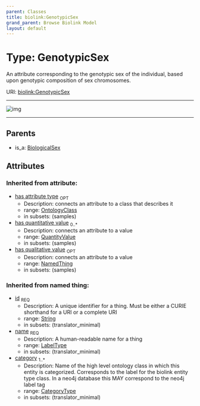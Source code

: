 ```yaml
---
parent: Classes
title: biolink:GenotypicSex
grand_parent: Browse Biolink Model
layout: default
---
```


# Type: GenotypicSex


An attribute corresponding to the genotypic sex of the individual, based upon genotypic composition of sex chromosomes.

URI: [biolink:GenotypicSex](https://w3id.org/biolink/vocab/GenotypicSex)


---

![img](http://yuml.me/diagram/nofunky;dir:TB/class/[QuantityValue],[OntologyClass],[NamedThing],[BiologicalSex]%5E-[GenotypicSex|id(i):string;name(i):label_type;category(i):category_type%20%2B],[BiologicalSex])

---


## Parents

 *  is_a: [BiologicalSex](BiologicalSex.md)

## Attributes


### Inherited from attribute:

 * [has attribute type](has_attribute_type.md)  <sub>OPT</sub>
    * Description: connects an attribute to a class that describes it
    * range: [OntologyClass](OntologyClass.md)
    * in subsets: (samples)
 * [has quantitative value](has_quantitative_value.md)  <sub>0..*</sub>
    * Description: connects an attribute to a value
    * range: [QuantityValue](QuantityValue.md)
    * in subsets: (samples)
 * [has qualitative value](has_qualitative_value.md)  <sub>OPT</sub>
    * Description: connects an attribute to a value
    * range: [NamedThing](NamedThing.md)
    * in subsets: (samples)

### Inherited from named thing:

 * [id](id.md)  <sub>REQ</sub>
    * Description: A unique identifier for a thing. Must be either a CURIE shorthand for a URI or a complete URI
    * range: [String](types/String.md)
    * in subsets: (translator_minimal)
 * [name](name.md)  <sub>REQ</sub>
    * Description: A human-readable name for a thing
    * range: [LabelType](types/LabelType.md)
    * in subsets: (translator_minimal)
 * [category](category.md)  <sub>1..*</sub>
    * Description: Name of the high level ontology class in which this entity is categorized. Corresponds to the label for the biolink entity type class. In a neo4j database this MAY correspond to the neo4j label tag
    * range: [CategoryType](types/CategoryType.md)
    * in subsets: (translator_minimal)
